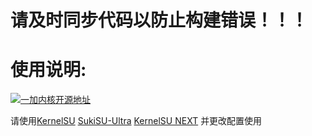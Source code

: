 # 请及时同步代码以防止构建错误！！！

# 使用说明:
[![一加内核开源地址](https://img.shields.io/badge/一加内核开源地址-EB0029?logo=oneplus&logoColor=white&style=flat-square)](https://github.com/OnePlusOSS/kernel_manifest)

请使用[KernelSU](https://github.com/Xiaomichael/OnePlus-Actions/actions/workflows/Build%20KernelSU.yml) [SukiSU-Ultra](https://github.com/Xiaomichael/OnePlus-Actions/actions/workflows/Build%20SukiSU-Ultra.yml) [KernelSU NEXT](https://github.com/Xiaomichael/OnePlus-Actions/actions/workflows/Build%20KernelSU%20Next.yml) 并更改配置使用
